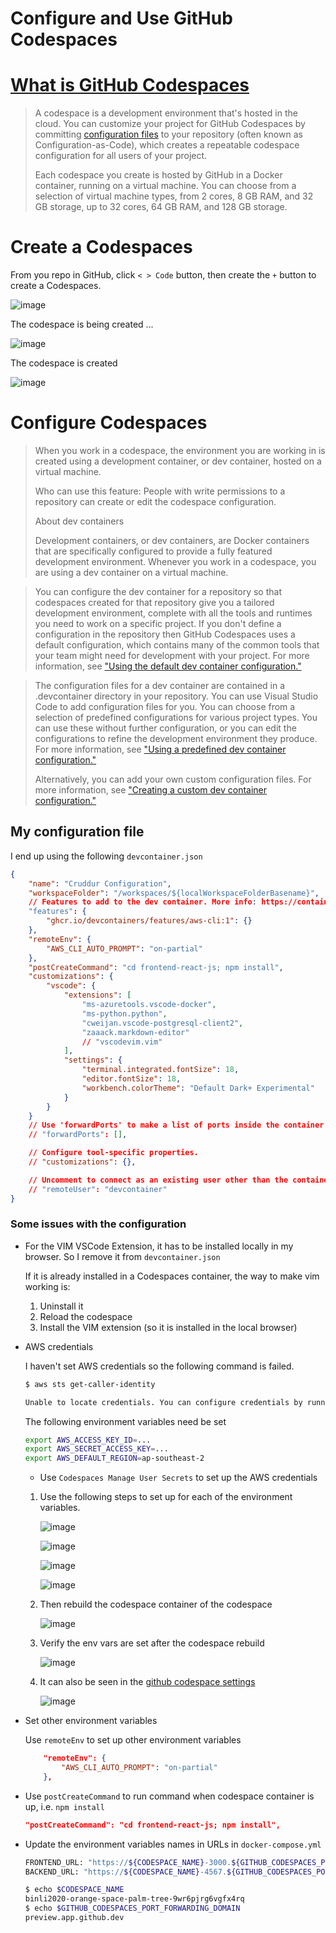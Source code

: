# Configure and Use GitHub Codespaces

# [What is GitHub Codespaces](https://docs.github.com/en/codespaces/overview)
> A codespace is a development environment that's hosted in the cloud. You can customize your project for GitHub Codespaces by committing [configuration files](https://docs.github.com/en/codespaces/setting-up-your-project-for-codespaces/adding-a-dev-container-configuration/introduction-to-dev-containers) to your repository (often known as Configuration-as-Code), which creates a repeatable codespace configuration for all users of your project.
> 
> Each codespace you create is hosted by GitHub in a Docker container, running on a virtual machine. You can choose from a selection of virtual machine types, from 2 cores, 8 GB RAM, and 32 GB storage, up to 32 cores, 64 GB RAM, and 128 GB storage.

# Create a Codespaces
From you repo in GitHub, click `< > Code` button, then create the `+` button to create a Codespaces.

![image](https://user-images.githubusercontent.com/71969513/228438846-defd36f2-3332-4e22-bd44-2aeacbd7a561.png)

The codespace is being created ...

![image](https://user-images.githubusercontent.com/71969513/228441067-27d21877-30da-4230-a790-ce2d438601e5.png)

The codespace is created

![image](https://user-images.githubusercontent.com/71969513/228444090-8bc8fda5-4e1f-4fcb-ab45-c45a50e9bef9.png)

# Configure Codespaces

> When you work in a codespace, the environment you are working in is created using a development container, or dev container, hosted on a virtual machine.
> 
> Who can use this feature: People with write permissions to a repository can create or edit the codespace configuration.
> 
> About dev containers
> 
> Development containers, or dev containers, are Docker containers that are specifically configured to provide a fully featured development environment. Whenever you work in a codespace, you are using a dev container on a virtual machine.

> You can configure the dev container for a repository so that codespaces created for that repository give you a tailored development environment, complete with all the tools and runtimes you need to work on a specific project. If you don't define a configuration in the repository then GitHub Codespaces uses a default configuration, which contains many of the common tools that your team might need for development with your project. For more information, see ["Using the default dev container configuration."](https://docs.github.com/en/codespaces/setting-up-your-project-for-codespaces/adding-a-dev-container-configuration/introduction-to-dev-containers#using-the-default-dev-container-configuration)

> The configuration files for a dev container are contained in a .devcontainer directory in your repository. You can use Visual Studio Code to add configuration files for you. You can choose from a selection of predefined configurations for various project types. You can use these without further configuration, or you can edit the configurations to refine the development environment they produce. For more information, see ["Using a predefined dev container configuration."](https://docs.github.com/en/codespaces/setting-up-your-project-for-codespaces/adding-a-dev-container-configuration/introduction-to-dev-containers#using-a-predefined-dev-container-configuration)
> 
> Alternatively, you can add your own custom configuration files. For more information, see ["Creating a custom dev container configuration."](https://docs.github.com/en/codespaces/setting-up-your-project-for-codespaces/adding-a-dev-container-configuration/introduction-to-dev-containers#creating-a-custom-dev-container-configuration)

## My configuration file

I end up using the following `devcontainer.json`

```json
{
	"name": "Cruddur Configuration",
	"workspaceFolder": "/workspaces/${localWorkspaceFolderBasename}",
	// Features to add to the dev container. More info: https://containers.dev/features.
	"features": {
		"ghcr.io/devcontainers/features/aws-cli:1": {}
	},
	"remoteEnv": {
		"AWS_CLI_AUTO_PROMPT": "on-partial"
	},
	"postCreateCommand": "cd frontend-react-js; npm install",
	"customizations": {
		"vscode": {
			"extensions": [
				"ms-azuretools.vscode-docker",
				"ms-python.python",
				"cweijan.vscode-postgresql-client2",
				"zaaack.markdown-editor"
				// "vscodevim.vim"
			],
			"settings": {
				"terminal.integrated.fontSize": 18,
				"editor.fontSize": 18,
				"workbench.colorTheme": "Default Dark+ Experimental"
			}
		}
	}
	// Use 'forwardPorts' to make a list of ports inside the container available locally.
	// "forwardPorts": [],

	// Configure tool-specific properties.
	// "customizations": {},

	// Uncomment to connect as an existing user other than the container default. More info: https://aka.ms/dev-containers-non-root.
	// "remoteUser": "devcontainer"
}
```

### Some issues with the configuration

* For the VIM VSCode Extension, it has to be installed locally in my browser. So I remove it from `devcontainer.json`

    If it is already installed in a Codespaces container, the way to make vim working is: 

    1. Uninstall it
    2. Reload the codespace
    3. Install the VIM extension (so it is installed in the local browser)

* AWS credentials

    I haven't set AWS credentials so the following command is failed.

    ```sh
    $ aws sts get-caller-identity

    Unable to locate credentials. You can configure credentials by running "aws configure".
    ```

	The following environment variables need be set
	```sh
	export AWS_ACCESS_KEY_ID=...
	export AWS_SECRET_ACCESS_KEY=...
	export AWS_DEFAULT_REGION=ap-southeast-2
	```
	
    * Use `Codespaces Manage User Secrets` to set up the AWS credentials
    
	1. Use the following steps to set up for each of the environment variables.

		![image](https://user-images.githubusercontent.com/71969513/228472721-22c31566-3e5c-4b6e-8b23-13f8d583b038.png)

    	![image](https://user-images.githubusercontent.com/71969513/228473155-94989c82-3314-4704-9446-cd91d0883c2b.png)

		![image](https://user-images.githubusercontent.com/71969513/228475121-5016b146-0602-44a6-9760-7121db20753d.png)

		![image](https://user-images.githubusercontent.com/71969513/228475343-8c203d9b-a802-44cf-b030-f57e2fa84302.png)

	2. Then rebuild the codespace container of the codespace
    
		![image](https://user-images.githubusercontent.com/71969513/228476457-0620ecb7-5f9a-4e9b-b35f-33c592d85bd4.png)

	3. Verify the env vars are set after the codespace rebuild
    
		![image](https://user-images.githubusercontent.com/71969513/228483534-367dad05-fc9a-4fee-b4f3-cafef9bd8de8.png)
	
	4. It can also be seen in the [github codespace settings](https://github.com/settings/codespaces)

		![image](https://user-images.githubusercontent.com/71969513/228484159-4689d739-f7d8-4d9f-95b1-36864ebc005e.png)

* Set other environment variables

	Use `remoteEnv` to set up other environment variables
	```json
		"remoteEnv": {
			"AWS_CLI_AUTO_PROMPT": "on-partial"
		},
	```

* Use `postCreateCommand` to run command when codespace container is up, i.e. `npm install`

	```json
	"postCreateCommand": "cd frontend-react-js; npm install",
	```
* Update the environment variables names in URLs in `docker-compose.yml`

	```sh
	FRONTEND_URL: "https://${CODESPACE_NAME}-3000.${GITHUB_CODESPACES_PORT_FORWARDING_DOMAIN}"
	BACKEND_URL: "https://${CODESPACE_NAME}-4567.${GITHUB_CODESPACES_PORT_FORWARDING_DOMAIN}"
	```

	```sh
	$ echo $CODESPACE_NAME
	binli2020-orange-space-palm-tree-9wr6pjrg6vgfx4rq
	$ echo $GITHUB_CODESPACES_PORT_FORWARDING_DOMAIN
	preview.app.github.dev
	```
